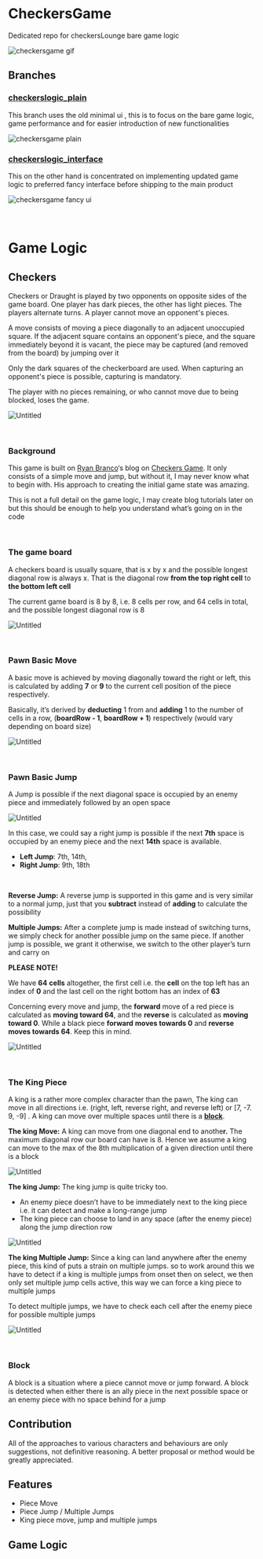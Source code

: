 # CheckersGame

Dedicated repo for checkersLounge bare game logic

<img src="https://res.cloudinary.com/longbotton-cloudinary/image/upload/v1666348749/projectfiles/checkersLounge/ezgif.com-gif-maker_f7SQuHqP4_nboafh.gif" alt="checkersgame gif" />

<br />

## Branches

<u><h3> checkerslogic_plain</h3></u>

This branch uses the old minimal ui , this is to focus on the bare game logic, game performance and for easier introduction of new functionalities

<img src="https://res.cloudinary.com/longbotton-cloudinary/image/upload/v1667302126/projectfiles/checkersLounge/Screenshot_565_wovn3j.png" alt="checkersgame plain" />

<u><h3> checkerslogic_interface</h3></u>

This on the other hand is concentrated on implementing updated game logic to preferred fancy interface before shipping to the main product

<img src="https://res.cloudinary.com/longbotton-cloudinary/image/upload/v1666350039/projectfiles/checkersLounge/Screenshot_495_b6cr8l.png" alt="checkersgame fancy ui" />

<br />
<br />
<br />

# Game Logic

## Checkers

Checkers or Draught is played by two opponents on opposite sides of the game board. One player has dark pieces, the other has light pieces. The players alternate turns. A player cannot move an opponent's pieces.

A move consists of moving a piece diagonally to an adjacent unoccupied square. If the adjacent square contains an opponent's piece, and the square immediately beyond it is vacant, the piece may be captured (and removed from the board) by jumping over it

Only the dark squares of the checkerboard are used. When capturing an opponent's piece is possible, capturing is mandatory.

The player with no pieces remaining, or who cannot move due to being blocked, loses the game.

![Untitled](https://res.cloudinary.com/longbotton-cloudinary/image/upload/v1667300616/projectfiles/checkersLounge/Untitled_jwp0l4.png)

<br />

### Background

This game is built on [Ryan Branco](https://medium.com/@ryanbr23?source=post_page-----ecd562f985c2--------------------------------)‘s blog on [Checkers Game](https://levelup.gitconnected.com/creating-a-board-game-checkers-with-javascript-ecd562f985c2). It only consists of a simple move and jump, but without it, I may never know what to begin with. His approach to creating the initial game state was amazing.

This is not a full detail on the game logic, I may create blog tutorials later on but this should be enough to help you understand what’s going on in the code

<br />

### **The game board**

A checkers board is usually square, that is x by x and the possible longest diagonal row is always x. That is the diagonal row **from the top right cell** to **the bottom left cell**

The current game board is 8 by 8, i.e. 8 cells per row, and 64 cells in total, and the possible longest diagonal row is 8

![Untitled](https://res.cloudinary.com/longbotton-cloudinary/image/upload/v1667300617/projectfiles/checkersLounge/Untitled_1_nu5jrs.png)

<br />

### **Pawn Basic Move**

A basic move is achieved by moving diagonally toward the right or left, this is calculated by adding **7** or **9** to the current cell position of the piece respectively.

Basically, it’s derived by **deducting** 1 from and **adding** 1 to the number of cells in a row, (**boardRow - 1**, **boardRow + 1**) respectively (would vary depending on board size)

![Untitled](https://res.cloudinary.com/longbotton-cloudinary/image/upload/v1667300620/projectfiles/checkersLounge/Untitled_2_g9hb8w.png)

<br />

### **Pawn Basic Jump**

A Jump is possible if the next diagonal space is occupied by an enemy piece and immediately followed by an open space

![Untitled](https://res.cloudinary.com/longbotton-cloudinary/image/upload/v1667300621/projectfiles/checkersLounge/Untitled_3_zbc0j7.png)

In this case, we could say a right jump is possible if the next **7th** space is occupied by an enemy piece and the next **14th** space is available.

- **Left Jump**: 7th, 14th,
- **Right Jump**: 9th, 18th

<br />

**Reverse Jump:** A reverse jump is supported in this game and is very similar to a normal jump, just that you **subtract** instead of **adding** to calculate the possibility

**Multiple Jumps:** After a complete jump is made instead of switching turns, we simply check for another possible jump on the same piece. If another jump is possible, we grant it otherwise, we switch to the other player’s turn and carry on

**PLEASE** **NOTE!**

We have **64** **cells** altogether, the first cell i.e. the **cell** on the top left has an index of **0** and the last cell on the right bottom has an index of **63**

Concerning every move and jump, the **forward** move of a red piece is calculated as **moving toward 64**, and the **reverse** is calculated as **moving toward 0**. While a black piece **forward** **moves towards 0** and **reverse** **moves towards 64**. Keep this in mind.

![Untitled](https://res.cloudinary.com/longbotton-cloudinary/image/upload/v1667300616/projectfiles/checkersLounge/Untitled_4_yfg9bj.png)

<br />

### The King Piece

A king is a rather more complex character than the pawn, The king can move in all directions i.e. (right, left, reverse right, and reverse left) or [7, -7. 9, -9] . A king can move over multiple spaces until there is a **[block](https://www.notion.so/Checkers-Game-44e4a5eac6e84d00aba24c4af3b8db34)**.

**The king Move:** A king can move from one diagonal end to anothe**r.** The maximum diagonal row our board can have is 8. Hence we assume a king can move to the max of the 8th multiplication of a given direction until there is a block

![Untitled](https://res.cloudinary.com/longbotton-cloudinary/image/upload/v1667300627/projectfiles/checkersLounge/Untitled_5_kqp6ry.png)

**The king Jump:** The king jump is quite tricky too.

- An enemy piece doesn’t have to be immediately next to the king piece i.e. it can detect and make a long-range jump
- The king piece can choose to land in any space (after the enemy piece) along the jump direction row

![Untitled](https://res.cloudinary.com/longbotton-cloudinary/image/upload/v1667300632/projectfiles/checkersLounge/Untitled_6_km2dd3.png)

**The king Multiple Jump:**
Since a king can land anywhere after the enemy piece, this kind of puts a strain on multiple jumps. so to work around this we have to detect if a king is multiple jumps from onset then on select, we then only set multiple jump cells active, this way we can force a king piece to multiple jumps

To detect multiple jumps, we have to check each cell after the enemy piece for possible multiple jumps

![Untitled](https://res.cloudinary.com/longbotton-cloudinary/image/upload/v1667300633/projectfiles/checkersLounge/Untitled_7_xebk1x.png)

<br />

### Block

A block is a situation where a piece cannot move or jump forward. A block is detected when either there is an ally piece in the next possible space or an enemy piece with no space behind for a jump

## Contribution

All of the approaches to various characters and behaviours are only suggestions, not definitive reasoning. A better proposal or method would be greatly appreciated.

## Features

- Piece Move
- Piece Jump / Multiple Jumps
- King piece move, jump and multiple jumps

## Game Logic
